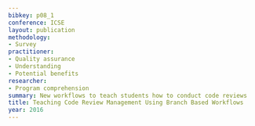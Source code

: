 ```yaml
---
bibkey: p08_1
conference: ICSE
layout: publication
methodology:
- Survey
practitioner:
- Quality assurance
- Understanding
- Potential benefits
researcher:
- Program comprehension
summary: New workflows to teach students how to conduct code reviews
title: Teaching Code Review Management Using Branch Based Workflows
year: 2016
---
```

